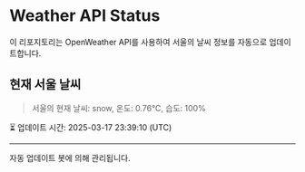 
# Weather API Status

이 리포지토리는 OpenWeather API를 사용하여 서울의 날씨 정보를 자동으로 업데이트합니다.

## 현재 서울 날씨
> 서울의 현재 날씨: snow, 온도: 0.76°C, 습도: 100%

⏳ 업데이트 시간: 2025-03-17 23:39:10 (UTC)

---
자동 업데이트 봇에 의해 관리됩니다.
